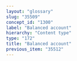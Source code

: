 ```yaml
---
layout: "glossary"
slug: "35509"
concept_id: "1300"
label: "Balanced account"
hierarchy: "Content type"
type: "172"
title: "Balanced account"
previous_item: "35512"
---
```

